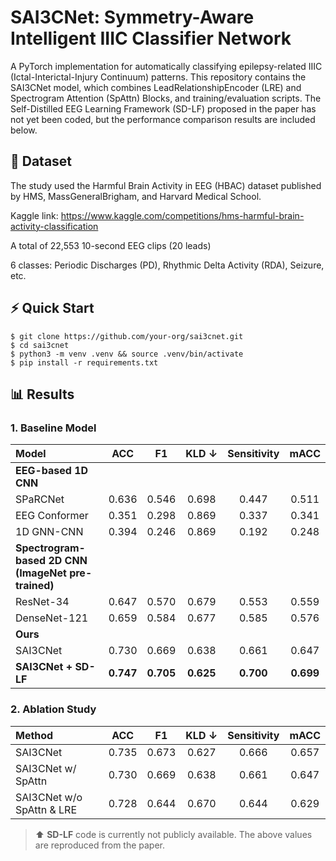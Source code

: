 # SAI3CNet: Symmetry-Aware Intelligent IIIC Classifier Network

A PyTorch implementation for automatically classifying epilepsy-related IIIC (Ictal-Interictal-Injury Continuum) patterns. This repository contains the SAI3CNet model, which combines LeadRelationshipEncoder (LRE) and Spectrogram Attention (SpAttn) Blocks, and training/evaluation scripts. The Self-Distilled EEG Learning Framework (SD-LF) proposed in the paper has not yet been coded, but the performance comparison results are included below.


## 📑 Dataset

The study used the Harmful Brain Activity in EEG (HBAC) dataset published by HMS, MassGeneralBrigham, and Harvard Medical School.

Kaggle link: https://www.kaggle.com/competitions/hms-harmful-brain-activity-classification

A total of 22,553 10-second EEG clips (20 leads)

6 classes: Periodic Discharges (PD), Rhythmic Delta Activity (RDA), Seizure, etc.



## ⚡ Quick Start

```text
$ git clone https://github.com/your-org/sai3cnet.git
$ cd sai3cnet
$ python3 -m venv .venv && source .venv/bin/activate
$ pip install -r requirements.txt
```


## 📊 Results

### 1. Baseline Model

| Model | ACC | F1 | KLD&nbsp;↓ | Sensitivity | mACC |
| :--- | :---: | :---: | :---: | :---: | :---: |
| **EEG-based 1D CNN** |  |  |  |  |  |
| SPaRCNet            | 0.636 | 0.546 | 0.698 | 0.447 | 0.511 |
| EEG Conformer    | 0.351 | 0.298 | 0.869 | 0.337 | 0.341 |
| 1D GNN-CNN        | 0.394 | 0.246 | 0.869 | 0.192 | 0.248 |
| **Spectrogram-based 2D CNN (ImageNet pre-trained)** |  |  |  |  |  |
| ResNet-34          | 0.647 | 0.570 | 0.679 | 0.553 | 0.559 |
| DenseNet-121       | 0.659 | 0.584 | 0.677 | 0.585 | 0.576 |
| **Ours** |  |  |  |  |  |
| SAI3CNet                | 0.730 | 0.669 | 0.638 | 0.661 | 0.647 |
| **SAI3CNet + SD-LF**    | **0.747** | **0.705** | **0.625** | **0.700** | **0.699** |


### 2. Ablation Study

| Method | ACC | F1 | KLD&nbsp;↓ | Sensitivity | mACC |
| :--- | :---: | :---: | :---: | :---: | :---: |
| SAI3CNet                       | 0.735 | 0.673 | 0.627 | 0.666 | 0.657 |
| SAI3CNet w/ SpAttn             | 0.730 | 0.669 | 0.638 | 0.661 | 0.647 |
| SAI3CNet w/o SpAttn & LRE      | 0.728 | 0.644 | 0.670 | 0.644 | 0.629 |
> ⬆️ **SD-LF** code is currently not publicly available. The above values are reproduced from the paper.

